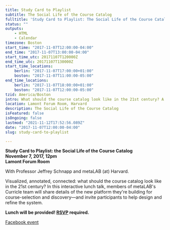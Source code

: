```yaml
---
title: Study Card to Playlist
subtitle: The Social Life of the Course Catalog
fulltitle: 'Study Card to Playlist: The Social Life of the Course Catalog'
status: ""
outputs:
    - HTML
    - Calendar
timezone: Boston
start_time: "2017-11-07T12:00:00-04:00"
end_time: "2017-11-07T13:00:00-04:00"
start_time_utc: 20171107T120000Z
end_time_utc: 20171107T130000Z
start_time_locations:
    berlin: "2017-11-07T17:00:00+01:00"
    boston: "2017-11-07T11:00:00-05:00"
end_time_locations:
    berlin: "2017-11-07T18:00:00+01:00"
    boston: "2017-11-07T12:00:00-05:00"
tzid: America/Boston
intro: What should the course catalog look like in the 21st century? A talk on leveraging data and design for course selection and discovery.
location: Lamont Forum Room, Harvard
description: The Social Life of the Course Catalog
isFeatured: false
isOngoing: false
lastmod: "2021-11-12T17:52:56.089Z"
date: "2017-11-07T12:00:00-04:00"
slug: study-card-to-playlist

---
```

**Study Card to Playlist: the Social Life of the Course Catalog<br />
November 7, 2017, 12pm<br />
Lamont Forum Room**

With Professor Jeffrey Schnapp and metaLAB (at) Harvard.

Visualized, annotated, connected: what should the course catalog look like in the 21st century? In this interactive lunch talk, members of metaLAB's Curricle team will share details of the new platform they're building for course-selection and discovery—and invite participants to help design and refine the system. 

**Lunch will be provided! [RSVP](https://cyber.harvard.edu/events/2017/luncheon/11/Curricle#RSVP) required.**

[Facebook event](https://www.facebook.com/events/190878694818317/)